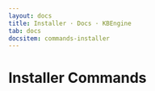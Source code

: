 ```yaml
---
layout: docs
title: Installer · Docs · KBEngine
tab: docs
docsitem: commands-installer
---
```


Installer Commands
==============


